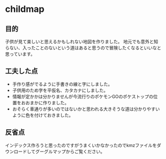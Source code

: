 # childmap
## 目的
子供が見て楽しいと思えるかもしれない地図を作りました。
地元でも意外と知らない、入ったことのないという道はあると思うので冒険したくなるといいなと思っています。

## 工夫した点
* 手作り感がでるように手書きの線と字にしました。
* 子供用のため字を平仮名、カタカナにしました。
* 情報が定かかは分かりませんが今流行りのポケモンGOのポケストップの位置をおおまかに作りました。
* おそらく車通りが多いのではないかと思われる大きそうな道は分かりやすいように色を付けておきました。

## 反省点
インデックス作ろうと思ったのですがうまくいかなかったのでkmzファイルをダウンロードしてグーグルマップからご覧ください。
